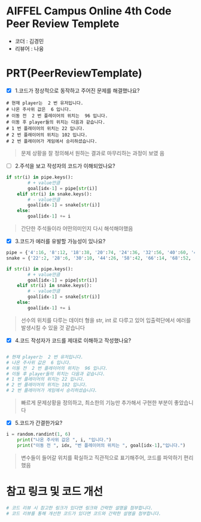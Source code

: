 # AIFFEL Campus Online 4th Code Peer Review Templete
- 코더 : 김경민
- 리뷰어 : 나융


# PRT(PeerReviewTemplate)
- [x] 1.코드가 정상적으로 동작하고 주어진 문제를 해결했나요?
```
# 현재 player는  2 번 유저입니다.
# 나온 주사위 값은  6 입니다.
# 이동 전  2 번 플레이어의 위치는  96 입니다.
# 이동 후 player들의 위치는 다음과 같습니다.
# 1 번 플레이어의 위치는 22 입니다.
# 2 번 플레이어의 위치는 102 입니다.
# 2 번 플레이어가 게임에서 승리하셨습니다.
```
> 문제 상황을 잘 정의해서 원하는 결과로 마무리하는 과정이 보였
음

- [ ] 2.주석을 보고 작성자의 코드가 이해되었나요?
```python
if str(i) in pipe.keys():
        # + value만큼
        goal[idx-1] = pipe[str(i)]
    elif str(i) in snake.keys():
        # - value만큼
        goal[idx-1] = snake[str(i)]
    else:
        goal[idx-1] += i
```
> 간단한 주석들이라 어떤의미인지 다시 해석해야했음


- [x] 3.코드가 에러를 유발할 가능성이 있나요?
```python
pipe = {'4':16, '8':12, '18':38, '20':74, '24':36, '32':56, '40':60, '48':54, '70':88, '76':86, '80':100, '90':92}
snake = {'22':2, '28':6, '30':10, '44':26, '58':42, '66':14, '68':52, '72':50, '84':62, '94':64, '96':82, '98':78}
```
```python
if str(i) in pipe.keys():
        # + value만큼
        goal[idx-1] = pipe[str(i)]
    elif str(i) in snake.keys():
        # - value만큼
        goal[idx-1] = snake[str(i)]
    else:
        goal[idx-1] += i
```
> 선수의 위치를 다루는 데이터 형을 str, int 로 다루고 있어 입출력단에서 에러를 발생시킬 수 있을 것 같습니다
 
- [x] 4.코드 작성자가 코드를 제대로 이해하고 작성했나요?
```python

# 현재 player는  2 번 유저입니다.
# 나온 주사위 값은  6 입니다.
# 이동 전  2 번 플레이어의 위치는  96 입니다.
# 이동 후 player들의 위치는 다음과 같습니다.
# 1 번 플레이어의 위치는 22 입니다.
# 2 번 플레이어의 위치는 102 입니다.
# 2 번 플레이어가 게임에서 승리하셨습니다.
```
> 빠르게 문제상황을 정의하고, 최소한의 기능만 추가해서 구현한 부분이 좋았습니다

- [x] 5.코드가 간결한가요?
```python
i = random.randint(1, 6)
    print("나온 주사위 값은 ", i, "입니다.")
    print("이동 전 ", idx, "번 플레이어의 위치는 ", goal[idx-1],"입니다.")
```
> 변수들이 들어갈 위치를 확실하고 직관적으로 표기해주어, 코드를 파악하기 편리했음


# 참고 링크 및 코드 개선
```python
# 코드 리뷰 시 참고한 링크가 있다면 링크와 간략한 설명을 첨부합니다.
# 코드 리뷰를 통해 개선한 코드가 있다면 코드와 간략한 설명을 첨부합니다.
```
